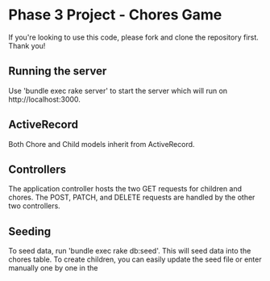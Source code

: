 # Phase 3 Project - Chores Game

If you're looking to use this code, please fork and clone the repository first. Thank you!

## Running the server

Use 'bundle exec rake server' to start the server which will run on http://localhost:3000.

## ActiveRecord 

Both Chore and Child models inherit from ActiveRecord. 

## Controllers

The application controller hosts the two GET requests for children and chores. The POST, PATCH, and DELETE requests are handled by the other two controllers. 

## Seeding

To seed data, run 'bundle exec rake db:seed'. This will seed data into the chores table. To create children, you can easily update the seed file or enter manually one by one in the 


